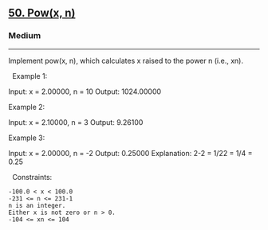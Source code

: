 <h2><a href="https://leetcode.com/problems/powx-n/">50. Pow(x, n)</a></h2><h3>Medium</h3><hr>Implement pow(x, n), which calculates x raised to the power n (i.e., xn).

 
Example 1:

Input: x = 2.00000, n = 10
Output: 1024.00000


Example 2:

Input: x = 2.10000, n = 3
Output: 9.26100


Example 3:

Input: x = 2.00000, n = -2
Output: 0.25000
Explanation: 2-2 = 1/22 = 1/4 = 0.25


 
Constraints:


	-100.0 < x < 100.0
	-231 <= n <= 231-1
	n is an integer.
	Either x is not zero or n > 0.
	-104 <= xn <= 104

